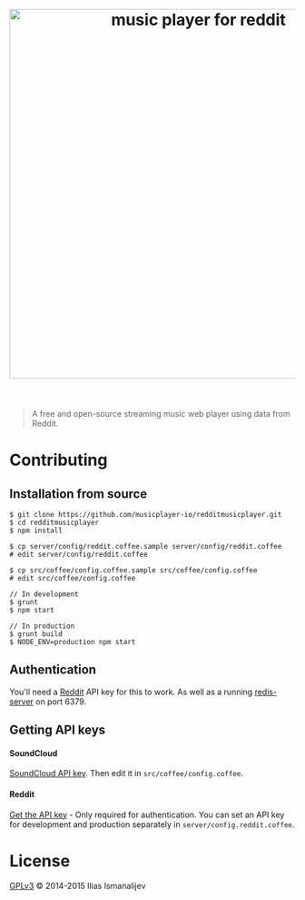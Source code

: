 
<h1 align="center">
  <br>
  <a href="http://reddit.musicplayer.io" title="reddit.musicplayer.io">
  <img width="650" src="https://cloud.githubusercontent.com/assets/304283/8148060/19b85c3c-1279-11e5-9004-7dda6ee8f7d7.png" alt="music player for reddit">
  </a>
  <br>
  <br>
</h1>

> A free and open-source streaming music web player using data from Reddit.


# Contributing

## Installation from source

```
$ git clone https://github.com/musicplayer-io/redditmusicplayer.git
$ cd redditmusicplayer
$ npm install

$ cp server/config/reddit.coffee.sample server/config/reddit.coffee
# edit server/config/reddit.coffee

$ cp src/coffee/config.coffee.sample src/coffee/config.coffee
# edit src/coffee/config.coffee

// In development
$ grunt
$ npm start

// In production
$ grunt build
$ NODE_ENV=production npm start

```

## Authentication

You'll need a [Reddit](#reddit) API key for this to work.
As well as a running [redis-server](http://redis.io/topics/quickstart) on port 6379.


## Getting API keys

#### SoundCloud

[SoundCloud API key](http://soundcloud.com/you/apps/new).
Then edit it in `src/coffee/config.coffee`.

#### Reddit

[Get the API key](https://www.reddit.com/prefs/apps/) - Only required for authentication.
You can set an API key for development and production separately in `server/config.reddit.coffee`.


# License

[GPLv3](LICENSE.md) © 2014-2015 Ilias Ismanalijev
